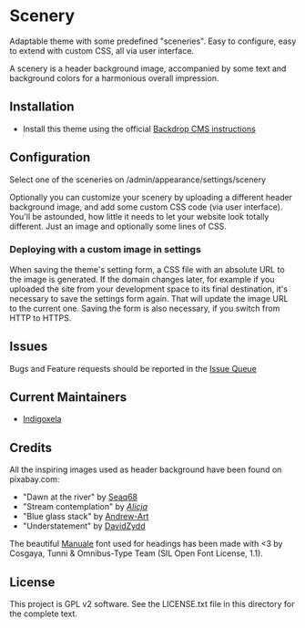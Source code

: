 # Scenery

Adaptable theme with some predefined "sceneries".
Easy to configure, easy to extend with custom CSS, all via user interface.

A scenery is a header background image, accompanied by some text and
 background colors for a harmonious overall impression.

## Installation

- Install this theme using the official [Backdrop CMS instructions](https://docs.backdropcms.org/documentation/skin-with-themes)

## Configuration

Select one of the sceneries on /admin/appearance/settings/scenery

Optionally you can customize your scenery by uploading a different header
 background image, and add some custom CSS code (via user interface).
You'll be astounded, how little it needs to let your website look totally
 different. Just an image and optionally some lines of CSS.

### Deploying with a custom image in settings

When saving the theme's setting form, a CSS file with an absolute URL to the image is generated.
If the domain changes later, for example if you uploaded the site from your
development space to its final destination, it's necessary to save the settings form again.
That will update the image URL to the current one.
Saving the form is also necessary, if you switch from HTTP to HTTPS.

## Issues

Bugs and Feature requests should be reported in the
 [Issue Queue](https://github.com/backdrop-contrib/scenery/issues)

## Current Maintainers

- [Indigoxela](https://github.com/indigoxela)

## Credits

All the inspiring images used as header background have been found on
 pixabay.com:

- "Dawn at the river" by [Seaq68](https://pixabay.com/photos/elbe-sunrise-flow-mood-nature-3009526/)
- "Stream contemplation" by [_Alicja_](https://pixabay.com/photos/river-water-summer-landscape-green-4368101/)
- "Blue glass stack" by [Andrew-Art](https://pixabay.com/illustrations/wallpaper-abstraction-1614874/)
- "Understatement" by [DavidZydd](https://pixabay.com/vectors/grey-white-halftone-square-2661270/)

The beautiful [Manuale](https://www.omnibus-type.com/fonts/manuale/) font used
 for headings has been made with <3 by Cosgaya, Tunni & Omnibus-Type Team (SIL
 Open Font License, 1.1).

## License

This project is GPL v2 software. See the LICENSE.txt file in this directory for the complete text.
